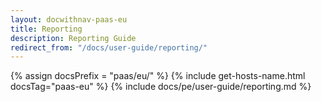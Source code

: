 ```yaml
---
layout: docwithnav-paas-eu
title: Reporting
description: Reporting Guide
redirect_from: "/docs/user-guide/reporting/"
---
```


{% assign docsPrefix = "paas/eu/" %}
{% include get-hosts-name.html docsTag="paas-eu" %}
{% include docs/pe/user-guide/reporting.md %}